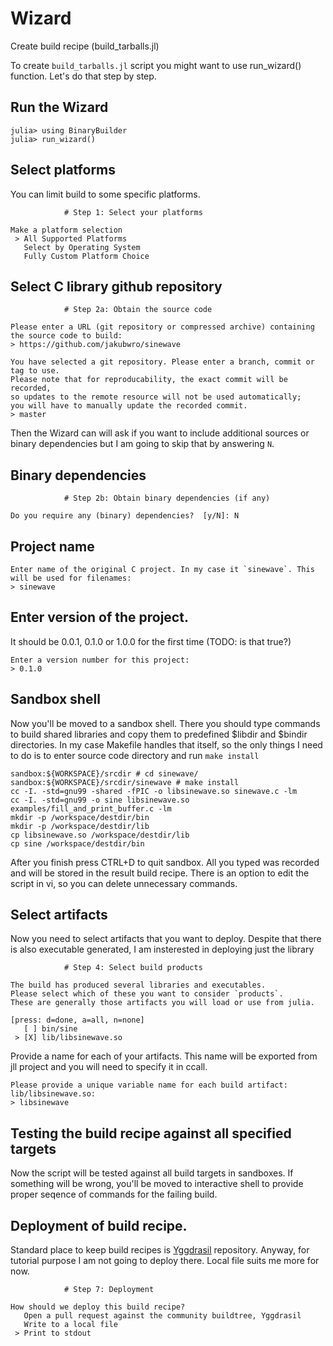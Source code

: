 # Wizard

Create build recipe (build_tarballs.jl)

To create `build_tarballs.jl` script you might want to use run_wizard() function. Let's do that step by step.

## Run the Wizard
```
julia> using BinaryBuilder
julia> run_wizard()
```

## Select platforms

You can limit build to some specific platforms.
```
			# Step 1: Select your platforms

Make a platform selection
 > All Supported Platforms
   Select by Operating System
   Fully Custom Platform Choice
```

## Select C library github repository

```
			# Step 2a: Obtain the source code

Please enter a URL (git repository or compressed archive) containing the source code to build:
> https://github.com/jakubwro/sinewave
```

```
You have selected a git repository. Please enter a branch, commit or tag to use.
Please note that for reproducability, the exact commit will be recorded,
so updates to the remote resource will not be used automatically;
you will have to manually update the recorded commit.
> master
```

Then the Wizard can will ask if you want to include additional sources or binary dependencies but I am going to skip that by answering `N`.

## Binary dependencies

```
			# Step 2b: Obtain binary dependencies (if any)

Do you require any (binary) dependencies?  [y/N]: N
```

## Project name
```
Enter name of the original C project. In my case it `sinewave`. This will be used for filenames:
> sinewave
```

## Enter version of the project.

It should be 0.0.1, 0.1.0 or 1.0.0 for the first time (TODO: is that true?)
```
Enter a version number for this project:
> 0.1.0
```

## Sandbox shell

Now you'll be moved to a sandbox shell. There you should type commands to build shared libraries and copy them to predefined $libdir and $bindir directories. In my case Makefile handles that itself, so the only things I need to do is to enter source code directory and run `make install`

```
sandbox:${WORKSPACE}/srcdir # cd sinewave/
sandbox:${WORKSPACE}/srcdir/sinewave # make install
cc -I. -std=gnu99 -shared -fPIC -o libsinewave.so sinewave.c -lm
cc -I. -std=gnu99 -o sine libsinewave.so examples/fill_and_print_buffer.c -lm
mkdir -p /workspace/destdir/bin
mkdir -p /workspace/destdir/lib
cp libsinewave.so /workspace/destdir/lib
cp sine /workspace/destdir/bin
```

After you finish press CTRL+D to quit sandbox. All you typed was recorded and will be stored in the result build recipe. There is an option to edit the script in vi, so you can delete unnecessary commands.

## Select artifacts

Now you need to select artifacts that you want to deploy. Despite that there is also executable generated, I am insterested in deploying just the library

```
			# Step 4: Select build products

The build has produced several libraries and executables.
Please select which of these you want to consider `products`.
These are generally those artifacts you will load or use from julia.

[press: d=done, a=all, n=none]
   [ ] bin/sine
 > [X] lib/libsinewave.so
```

Provide a name for each of your artifacts. This name will be exported from jll project and you will need to specify it in ccall.

```
Please provide a unique variable name for each build artifact:
lib/libsinewave.so:
> libsinewave
```

## Testing the build recipe against all specified targets

Now the script will be tested against all build targets in sandboxes. If something will be wrong, you'll be moved to interactive shell to provide proper seqence of commands for the failing build.

## Deployment of build recipe.

Standard place to keep build recipes is [Yggdrasil](https://github.com/JuliaPackaging/Yggdrasil) repository. Anyway, for tutorial purpose I am not going to deploy there. Local file suits me more for now.

```
			# Step 7: Deployment

How should we deploy this build recipe?
   Open a pull request against the community buildtree, Yggdrasil
   Write to a local file
 > Print to stdout
```
